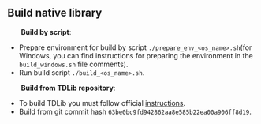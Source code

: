 ## Build native library

&nbsp;&nbsp;&nbsp;&nbsp;&nbsp;&nbsp;&nbsp;**Build by script**:

* Prepare environment for build by script `./prepare_env_<os_name>.sh`(for Windows, you can find instructions for preparing the environment in the `build_windows.sh` file comments).
* Run build script `./build_<os_name>.sh`.

&nbsp;&nbsp;&nbsp;&nbsp;&nbsp;&nbsp;&nbsp;**Build from TDLib repository**:

* To build TDLib you must follow official [instructions](https://tdlib.github.io/td/build.html?language=Java).
* Build from git commit hash `63be0bc9fd942862aa8e585b22ea00a906ff8d19`.
